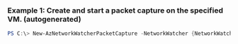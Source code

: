 ### Example 1: Create and start a packet capture on the specified VM. (autogenerated)
```powershell
PS C:\> New-AzNetworkWatcherPacketCapture -NetworkWatcher {NetworkWatcher} -PacketCaptureName {PacketCaptureName} -StorageAccountId {StorageAccountId} -TargetVirtualMachineId {TargetVirtualMachineId} -TimeLimitInSeconds 60
```

